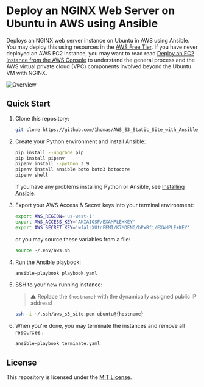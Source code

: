 # Deploy an NGINX Web Server on Ubuntu in AWS using Ansible

Deploys an NGINX web server instance on Ubuntu in AWS using Ansible.  You may deploy this using resources in the [AWS Free Tier](https://aws.amazon.com/free).  If you have never deployed an AWS EC2 instance, you may want to read read [Deploy an EC2 Instance from the AWS Console](https://github.com/1homas/Ansible_AWS_EC2_Instance/blob/main/Deploy_EC2_Instance_from_AWS_Console.md) to understand the general process and the AWS virtual private cloud (VPC) components involved beyond the Ubuntu VM with NGINX.

![Overview](images/NGINX_Static_on_Ubuntu_in_AWS_using_Ansible-Overview.png)

## Quick Start

1. Clone this repository:  

    ```bash
    git clone https://github.com/1homas/AWS_S3_Static_Site_with_Ansible.git
    ```

1. Create your Python environment and install Ansible:  

    ```bash
    pip install --upgrade pip
    pip install pipenv
    pipenv install --python 3.9
    pipenv install ansible boto boto3 botocore
    pipenv shell
    ```

    If you have any problems installing Python or Ansible, see [Installing Ansible](https://docs.ansible.com/ansible/latest/installation_guide/intro_installation.html).

1. Export your AWS Access & Secret keys into your terminal environment:  

    ```bash
    export AWS_REGION='us-west-1'
    export AWS_ACCESS_KEY='AKIAIOSF/EXAMPLE+KEY'
    export AWS_SECRET_KEY='wJalrXUtnFEMI/K7MDENG/bPxRfi/EXAMPLE+KEY'
    ```

    or you may source these variables from a file:

    ```bash
    source ~/.env/aws.sh
    ```

1. Run the Ansible playbook:  

    ```bash
    ansible-playbook playbook.yaml
    ```

1. SSH to your new running instance:  

    > ⚠ Replace the `{hostname}` with the dynamically assigned public IP address!

    ```bash
    ssh -i ~/.ssh/aws_s3_site.pem ubuntu@{hostname}
    ```

1. When you're done, you may terminate the instances and remove all resources :

    ```bash
    ansible-playbook terminate.yaml
    ```




## License

This repository is licensed under the [MIT License](https://choosealicense.com/licenses/mit/).




